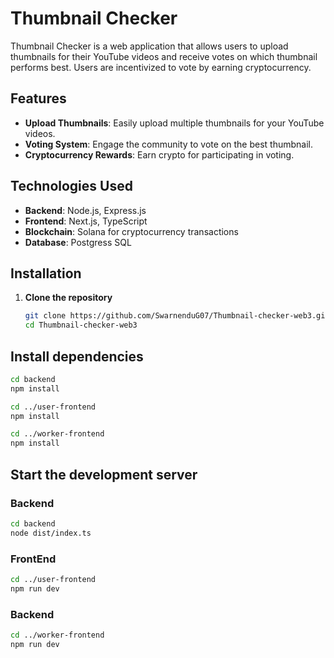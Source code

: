 # Thumbnail Checker

Thumbnail Checker is a web application that allows users to upload thumbnails for their YouTube videos and receive votes on which thumbnail performs best. Users are incentivized to vote by earning cryptocurrency.

## Features

- **Upload Thumbnails**: Easily upload multiple thumbnails for your YouTube videos.
- **Voting System**: Engage the community to vote on the best thumbnail.
- **Cryptocurrency Rewards**: Earn crypto for participating in voting.

## Technologies Used

- **Backend**: Node.js, Express.js
- **Frontend**: Next.js, TypeScript
- **Blockchain**: Solana for cryptocurrency transactions
- **Database**: Postgress SQL

## Installation

1. **Clone the repository**
   ```bash
   git clone https://github.com/SwarnenduG07/Thumbnail-checker-web3.git
   cd Thumbnail-checker-web3
   ```
 ## Install dependencies
  ```bash
cd backend
npm install

cd ../user-frontend
npm install

cd ../worker-frontend
npm install
  ```

## Start the development server

### Backend
 ```bash
cd backend
node dist/index.ts
 ```
 
### FrontEnd

 ```bash
cd ../user-frontend
npm run dev
 ```

### Backend
 ```bash
cd ../worker-frontend
npm run dev
 ```
